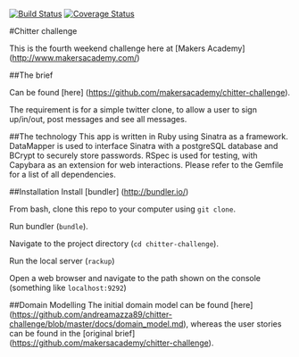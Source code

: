 [![Build Status](https://travis-ci.org/andreamazza89/chitter-challenge.svg?branch=master)](https://travis-ci.org/andreamazza89/chitter-challenge.svg?branch=master)
[![Coverage Status](https://coveralls.io/repos/github/andreamazza89/chitter-challenge/badge.svg?branch=master)](https://coveralls.io/github/andreamazza89/chitter-challenge?branch=master)

#Chitter challenge

This is the fourth weekend challenge here at [Makers Academy] (http://www.makersacademy.com/)

##The brief

Can be found [here] (https://github.com/makersacademy/chitter-challenge).

The requirement is for a simple twitter clone, to allow a user to sign up/in/out, post messages and see all messages.

##The technology
This app is written in Ruby using Sinatra as a framework. DataMapper is used to interface Sinatra with a postgreSQL database and BCrypt to securely store passwords. RSpec is used for testing, with Capybara as an extension for web interactions. Please refer to the Gemfile for a list of all dependencies.

##Installation
Install [bundler] (http://bundler.io/)

From bash, clone this repo to your computer using `git clone`.

Run bundler (`bundle`).

Navigate to the project directory (`cd chitter-challenge`).

Run the local server (`rackup`)

Open a web browser and navigate to the path shown on the console (something like `localhost:9292`)

##Domain Modelling
The initial domain model can be found [here] (https://github.com/andreamazza89/chitter-challenge/blob/master/docs/domain_model.md), whereas the user stories can be found in the [original brief] (https://github.com/makersacademy/chitter-challenge).
